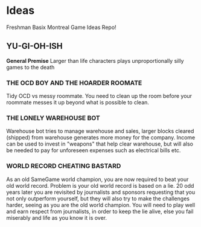 # Ideas
Freshman Basix Montreal Game Ideas Repo!

## YU-GI-OH-ISH
**General Premise** Larger than life characters plays unproportionally silly games to the death

### THE OCD BOY AND THE HOARDER ROOMATE
Tidy OCD vs messy roommate. You need to clean up the room before your roommate messes it up beyond what is possible to clean.  

### THE LONELY WAREHOUSE BOT
Warehouse bot tries to manage warehouse and sales, larger blocks cleared (shipped) from warehouse generates more money for the company. Income can be used to invest in "weapons" that help clear warehouse, but will also be needed to pay for unforeseen expenses such as electrical bills etc.  

### WORLD RECORD CHEATING BASTARD
As an old SameGame world champion, you are now required to beat your old world record. Problem is your old world record is based on a lie. 20 odd years later you are revisited by journalists and sponsors requesting that you not only outperform yourself, but they will also try to make the challenges harder, seeing as you are the old world champion. You will need to play well and earn respect from journalists, in order to keep the lie alive, else you fail miserably and life as you know it is over.  
